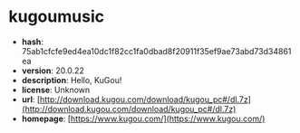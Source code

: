 # kugoumusic

- **hash**: 75ab1cfcfe9ed4ea10dc1f82cc1fa0dbad8f20911f35ef9ae73abd73d34861ea
- **version**: 20.0.22
- **description**: Hello, KuGou!
- **license**: Unknown
- **url**: [http://download.kugou.com/download/kugou_pc#/dl.7z](http://download.kugou.com/download/kugou_pc#/dl.7z)
- **homepage**: [https://www.kugou.com/](https://www.kugou.com/)

